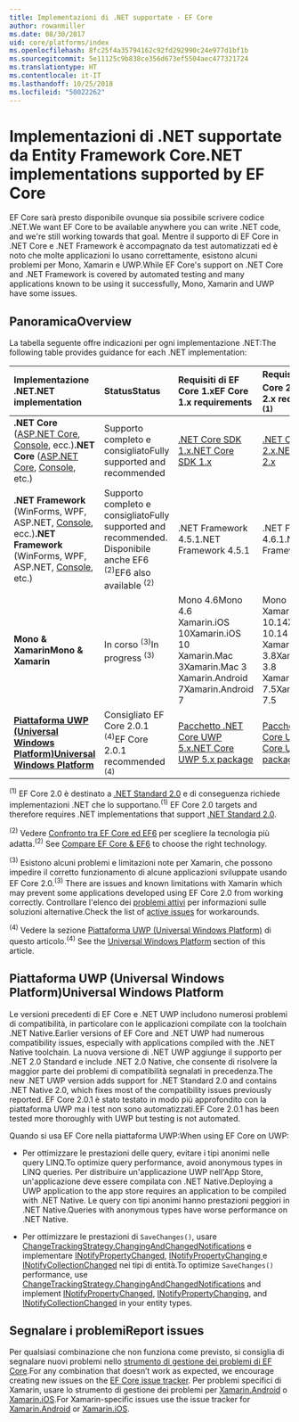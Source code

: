 ```yaml
---
title: Implementazioni di .NET supportate - EF Core
author: rowanmiller
ms.date: 08/30/2017
uid: core/platforms/index
ms.openlocfilehash: 8fc25f4a35794162c92fd292990c24e977d1bf1b
ms.sourcegitcommit: 5e11125c9b838ce356d673ef5504aec477321724
ms.translationtype: HT
ms.contentlocale: it-IT
ms.lasthandoff: 10/25/2018
ms.locfileid: "50022262"
---
```

# <a name="net-implementations-supported-by-ef-core"></a><span data-ttu-id="5e418-102">Implementazioni di .NET supportate da Entity Framework Core</span><span class="sxs-lookup"><span data-stu-id="5e418-102">.NET implementations supported by EF Core</span></span>

<span data-ttu-id="5e418-103">EF Core sarà presto disponibile ovunque sia possibile scrivere codice .NET.</span><span class="sxs-lookup"><span data-stu-id="5e418-103">We want EF Core to be available anywhere you can write .NET code, and we're still working towards that goal.</span></span> <span data-ttu-id="5e418-104">Mentre il supporto di EF Core in .NET Core e .NET Framework è accompagnato da test automatizzati ed è noto che molte applicazioni lo usano correttamente, esistono alcuni problemi per Mono, Xamarin e UWP.</span><span class="sxs-lookup"><span data-stu-id="5e418-104">While EF Core's support on .NET Core and .NET Framework is covered by automated testing and many applications known to be using it successfully, Mono, Xamarin and UWP have some issues.</span></span>

## <a name="overview"></a><span data-ttu-id="5e418-105">Panoramica</span><span class="sxs-lookup"><span data-stu-id="5e418-105">Overview</span></span>

<span data-ttu-id="5e418-106">La tabella seguente offre indicazioni per ogni implementazione .NET:</span><span class="sxs-lookup"><span data-stu-id="5e418-106">The following table provides guidance for each .NET implementation:</span></span>

| <span data-ttu-id="5e418-107">Implementazione .NET</span><span class="sxs-lookup"><span data-stu-id="5e418-107">.NET implementation</span></span>                                                                                                  | <span data-ttu-id="5e418-108">Status</span><span class="sxs-lookup"><span data-stu-id="5e418-108">Status</span></span>                                                             | <span data-ttu-id="5e418-109">Requisiti di EF Core 1.x</span><span class="sxs-lookup"><span data-stu-id="5e418-109">EF Core 1.x requirements</span></span>                                                                                | <span data-ttu-id="5e418-110">Requisiti di EF Core 2.x <sup>(1)</sup></span><span class="sxs-lookup"><span data-stu-id="5e418-110">EF Core 2.x requirements <sup>(1)</sup></span></span>                                                                 |
|:---------------------------------------------------------------------------------------------------------------------|:-------------------------------------------------------------------|:--------------------------------------------------------------------------------------------------------|:--------------------------------------------------------------------------------------------------------|
| <span data-ttu-id="5e418-111">**.NET Core** ([ASP.NET Core](../get-started/aspnetcore/index.md), [Console](../get-started/netcore/index.md), ecc.)</span><span class="sxs-lookup"><span data-stu-id="5e418-111">**.NET Core** ([ASP.NET Core](../get-started/aspnetcore/index.md), [Console](../get-started/netcore/index.md), etc.)</span></span> | <span data-ttu-id="5e418-112">Supporto completo e consigliato</span><span class="sxs-lookup"><span data-stu-id="5e418-112">Fully supported and recommended</span></span>                                    | [<span data-ttu-id="5e418-113">.NET Core SDK 1.x</span><span class="sxs-lookup"><span data-stu-id="5e418-113">.NET Core SDK 1.x</span></span>](https://www.microsoft.com/net/core/)                                                | [<span data-ttu-id="5e418-114">.NET Core SDK 2.x</span><span class="sxs-lookup"><span data-stu-id="5e418-114">.NET Core SDK 2.x</span></span>](https://www.microsoft.com/net/core/)                                                |
| <span data-ttu-id="5e418-115">**.NET Framework** (WinForms, WPF, ASP.NET, [Console](../get-started/full-dotnet/index.md), ecc.)</span><span class="sxs-lookup"><span data-stu-id="5e418-115">**.NET Framework** (WinForms, WPF, ASP.NET, [Console](../get-started/full-dotnet/index.md), etc.)</span></span>                    | <span data-ttu-id="5e418-116">Supporto completo e consigliato</span><span class="sxs-lookup"><span data-stu-id="5e418-116">Fully supported and recommended.</span></span> <span data-ttu-id="5e418-117">Disponibile anche EF6 <sup>(2)</sup></span><span class="sxs-lookup"><span data-stu-id="5e418-117">EF6 also available <sup>(2)</sup></span></span> | <span data-ttu-id="5e418-118">.NET Framework 4.5.1</span><span class="sxs-lookup"><span data-stu-id="5e418-118">.NET Framework 4.5.1</span></span>                                                                                    | <span data-ttu-id="5e418-119">.NET Framework 4.6.1</span><span class="sxs-lookup"><span data-stu-id="5e418-119">.NET Framework 4.6.1</span></span>                                                                                    |
| <span data-ttu-id="5e418-120">**Mono & Xamarin**</span><span class="sxs-lookup"><span data-stu-id="5e418-120">**Mono & Xamarin**</span></span>                                                                                                   | <span data-ttu-id="5e418-121">In corso <sup>(3)</sup></span><span class="sxs-lookup"><span data-stu-id="5e418-121">In progress <sup>(3)</sup></span></span>                                         | <span data-ttu-id="5e418-122">Mono 4.6</span><span class="sxs-lookup"><span data-stu-id="5e418-122">Mono 4.6</span></span> <br/> <span data-ttu-id="5e418-123">Xamarin.iOS 10</span><span class="sxs-lookup"><span data-stu-id="5e418-123">Xamarin.iOS 10</span></span> <br/> <span data-ttu-id="5e418-124">Xamarin.Mac 3</span><span class="sxs-lookup"><span data-stu-id="5e418-124">Xamarin.Mac 3</span></span> <br/> <span data-ttu-id="5e418-125">Xamarin.Android 7</span><span class="sxs-lookup"><span data-stu-id="5e418-125">Xamarin.Android 7</span></span>                               | <span data-ttu-id="5e418-126">Mono 5.4</span><span class="sxs-lookup"><span data-stu-id="5e418-126">Mono 5.4</span></span> <br/> <span data-ttu-id="5e418-127">Xamarin.iOS 10.14</span><span class="sxs-lookup"><span data-stu-id="5e418-127">Xamarin.iOS 10.14</span></span> <br/> <span data-ttu-id="5e418-128">Xamarin.Mac 3.8</span><span class="sxs-lookup"><span data-stu-id="5e418-128">Xamarin.Mac 3.8</span></span> <br/> <span data-ttu-id="5e418-129">Xamarin.Android 7.5</span><span class="sxs-lookup"><span data-stu-id="5e418-129">Xamarin.Android 7.5</span></span>                        |
| [<span data-ttu-id="5e418-130">**Piattaforma UWP (Universal Windows Platform)**</span><span class="sxs-lookup"><span data-stu-id="5e418-130">**Universal Windows Platform**</span></span>](../get-started/uwp/index.md)                                                        | <span data-ttu-id="5e418-131">Consigliato EF Core 2.0.1 <sup>(4)</sup></span><span class="sxs-lookup"><span data-stu-id="5e418-131">EF Core 2.0.1 recommended <sup>(4)</sup></span></span>                           | [<span data-ttu-id="5e418-132">Pacchetto .NET Core UWP 5.x</span><span class="sxs-lookup"><span data-stu-id="5e418-132">.NET Core UWP 5.x package</span></span>](https://www.nuget.org/packages/Microsoft.NETCore.UniversalWindowsPlatform/) | [<span data-ttu-id="5e418-133">Pacchetto .NET Core UWP 6.x</span><span class="sxs-lookup"><span data-stu-id="5e418-133">.NET Core UWP 6.x package</span></span>](https://www.nuget.org/packages/Microsoft.NETCore.UniversalWindowsPlatform/) |

<span data-ttu-id="5e418-134"><sup>(1)</sup> EF Core 2.0 è destinato a [.NET Standard 2.0](https://docs.microsoft.com/dotnet/standard/net-standard) e di conseguenza richiede implementazioni .NET che lo supportano.</span><span class="sxs-lookup"><span data-stu-id="5e418-134"><sup>(1)</sup> EF Core 2.0 targets and therefore requires .NET implementations that support [.NET Standard 2.0](https://docs.microsoft.com/dotnet/standard/net-standard).</span></span>

<span data-ttu-id="5e418-135"><sup>(2)</sup> Vedere [Confronto tra EF Core ed EF6](../../efcore-and-ef6/index.md) per scegliere la tecnologia più adatta.</span><span class="sxs-lookup"><span data-stu-id="5e418-135"><sup>(2)</sup> See [Compare EF Core & EF6](../../efcore-and-ef6/index.md) to choose the right technology.</span></span>

<span data-ttu-id="5e418-136"><sup>(3)</sup> Esistono alcuni problemi e limitazioni note per Xamarin, che possono impedire il corretto funzionamento di alcune applicazioni sviluppate usando EF Core 2.0.</span><span class="sxs-lookup"><span data-stu-id="5e418-136"><sup>(3)</sup> There are issues and known limitations with Xamarin which may prevent some applications developed using EF Core 2.0 from working correctly.</span></span> <span data-ttu-id="5e418-137">Controllare l'elenco dei [problemi attivi](https://github.com/aspnet/entityframeworkCore/issues?q=is%3Aopen+is%3Aissue+label%3Aarea-xamarin) per informazioni sulle soluzioni alternative.</span><span class="sxs-lookup"><span data-stu-id="5e418-137">Check the list of [active issues](https://github.com/aspnet/entityframeworkCore/issues?q=is%3Aopen+is%3Aissue+label%3Aarea-xamarin) for workarounds.</span></span>

<span data-ttu-id="5e418-138"><sup>(4)</sup> Vedere la sezione [Piattaforma UWP (Universal Windows Platform)](#universal-windows-platform) di questo articolo.</span><span class="sxs-lookup"><span data-stu-id="5e418-138"><sup>(4)</sup> See the [Universal Windows Platform](#universal-windows-platform) section of this article.</span></span>

## <a name="universal-windows-platform"></a><span data-ttu-id="5e418-139">Piattaforma UWP (Universal Windows Platform)</span><span class="sxs-lookup"><span data-stu-id="5e418-139">Universal Windows Platform</span></span>

<span data-ttu-id="5e418-140">Le versioni precedenti di EF Core e .NET UWP includono numerosi problemi di compatibilità, in particolare con le applicazioni compilate con la toolchain .NET Native.</span><span class="sxs-lookup"><span data-stu-id="5e418-140">Earlier versions of EF Core and .NET UWP had numerous compatibility issues, especially with applications compiled with the .NET Native toolchain.</span></span> <span data-ttu-id="5e418-141">La nuova versione di .NET UWP aggiunge il supporto per .NET 2.0 Standard e include .NET 2.0 Native, che consente di risolvere la maggior parte dei problemi di compatibilità segnalati in precedenza.</span><span class="sxs-lookup"><span data-stu-id="5e418-141">The new .NET UWP version adds support for .NET Standard 2.0 and contains .NET Native 2.0, which fixes most of the compatibility issues previously reported.</span></span> <span data-ttu-id="5e418-142">EF Core 2.0.1 è stato testato in modo più approfondito con la piattaforma UWP ma i test non sono automatizzati.</span><span class="sxs-lookup"><span data-stu-id="5e418-142">EF Core 2.0.1 has been tested more thoroughly with UWP but testing is not automated.</span></span>

<span data-ttu-id="5e418-143">Quando si usa EF Core nella piattaforma UWP:</span><span class="sxs-lookup"><span data-stu-id="5e418-143">When using EF Core on UWP:</span></span>

* <span data-ttu-id="5e418-144">Per ottimizzare le prestazioni delle query, evitare i tipi anonimi nelle query LINQ.</span><span class="sxs-lookup"><span data-stu-id="5e418-144">To optimize query performance, avoid anonymous types in LINQ queries.</span></span> <span data-ttu-id="5e418-145">Per distribuire un'applicazione UWP nell'App Store, un'applicazione deve essere compilata con .NET Native.</span><span class="sxs-lookup"><span data-stu-id="5e418-145">Deploying a UWP application to the app store requires an application to be compiled with .NET Native.</span></span> <span data-ttu-id="5e418-146">Le query con tipi anonimi hanno prestazioni peggiori in .NET Native.</span><span class="sxs-lookup"><span data-stu-id="5e418-146">Queries with anonymous types have worse performance on .NET Native.</span></span>

* <span data-ttu-id="5e418-147">Per ottimizzare le prestazioni di `SaveChanges()`, usare [ChangeTrackingStrategy.ChangingAndChangedNotifications](/dotnet/api/microsoft.entityframeworkcore.changetrackingstrategy) e implementare [INotifyPropertyChanged](https://msdn.microsoft.com/library/system.componentmodel.inotifypropertychanged.aspx), [INotifyPropertyChanging ](https://msdn.microsoft.com/library/system.componentmodel.inotifypropertychanging.aspx) e [INotifyCollectionChanged](https://msdn.microsoft.com/library/system.collections.specialized.inotifycollectionchanged.aspx) nei tipi di entità.</span><span class="sxs-lookup"><span data-stu-id="5e418-147">To optimize `SaveChanges()` performance, use [ChangeTrackingStrategy.ChangingAndChangedNotifications](/dotnet/api/microsoft.entityframeworkcore.changetrackingstrategy) and implement [INotifyPropertyChanged](https://msdn.microsoft.com/library/system.componentmodel.inotifypropertychanged.aspx), [INotifyPropertyChanging](https://msdn.microsoft.com/library/system.componentmodel.inotifypropertychanging.aspx), and [INotifyCollectionChanged](https://msdn.microsoft.com/library/system.collections.specialized.inotifycollectionchanged.aspx) in your entity types.</span></span>

## <a name="report-issues"></a><span data-ttu-id="5e418-148">Segnalare i problemi</span><span class="sxs-lookup"><span data-stu-id="5e418-148">Report issues</span></span>

<span data-ttu-id="5e418-149">Per qualsiasi combinazione che non funziona come previsto, si consiglia di segnalare nuovi problemi nello [strumento di gestione dei problemi di EF Core](https://github.com/aspnet/entityframeworkcore/issues/new).</span><span class="sxs-lookup"><span data-stu-id="5e418-149">For any combination that doesn’t work as expected, we encourage creating new issues on the [EF Core issue tracker](https://github.com/aspnet/entityframeworkcore/issues/new).</span></span> <span data-ttu-id="5e418-150">Per problemi specifici di Xamarin, usare lo strumento di gestione dei problemi per [Xamarin.Android](https://github.com/xamarin/xamarin-android/issues/new) o [Xamarin.iOS](https://github.com/xamarin/xamarin-macios/issues/new).</span><span class="sxs-lookup"><span data-stu-id="5e418-150">For Xamarin-specific issues use the issue tracker for [Xamarin.Android](https://github.com/xamarin/xamarin-android/issues/new) or [Xamarin.iOS](https://github.com/xamarin/xamarin-macios/issues/new).</span></span>
